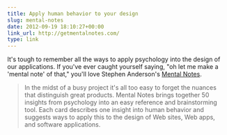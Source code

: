 ```yaml
---
title: Apply human behavior to your design
slug: mental-notes
date: 2012-09-19 18:10:27+00:00
link_url: http://getmentalnotes.com/
type: link
---
```


It's tough to remember all the ways to apply psychology into the design of our applications. If you've ever caught yourself saying, "oh let me make a 'mental note' of that," you'll love Stephen Anderson's [Mental Notes](http://getmentalnotes.com/).

> In the midst of a busy project it's all too easy to forget the nuances that distinguish great products. Mental Notes brings together 50 insights from psychology into an easy reference and brainstorming tool. Each card describes one insight into human behavior and suggests ways to apply this to the design of Web sites, Web apps, and software applications.
